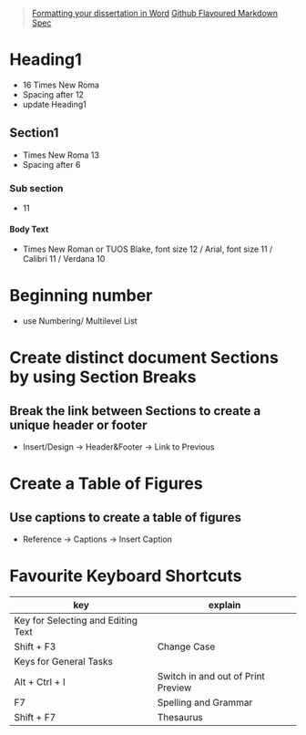 
> [Formatting your dissertation in Word](https://github.github.com/gfm/)
> [Github Flavoured Markdown Spec](https://github.github.com/gfm/#links)


# Heading1
- 16 Times New Roma
- Spacing after 12
- update Heading1

## Section1
- Times New Roma 13
- Spacing after 6

### Sub section
- 11

#### Body Text 
- Times New Roman or TUOS Blake, font size 12 / Arial, font size 11 / Calibri 11 / Verdana 10

# Beginning number
- use Numbering/ Multilevel List


# Create distinct document Sections by using Section Breaks
## Break the link between Sections to create a unique header or footer
- Insert/Design -> Header&Footer -> Link to Previous 


# Create a Table of Figures
## Use captions to create a table of figures 
- Reference -> Captions -> Insert Caption

# Favourite Keyboard Shortcuts
key | explain |
--|--
Key for Selecting and Editing Text| 
Shift + F3 | Change Case
Keys for General Tasks |
Alt + Ctrl + I | Switch in and out of Print Preview
F7 | Spelling and Grammar
Shift + F7 | Thesaurus 



